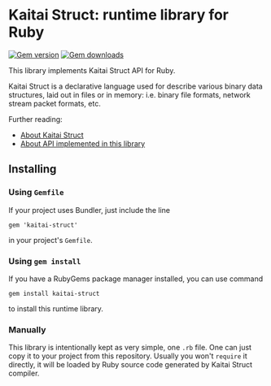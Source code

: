 # Kaitai Struct: runtime library for Ruby

[![Gem version](https://img.shields.io/gem/v/kaitai-struct)](https://rubygems.org/gems/kaitai-struct/)
[![Gem downloads](https://img.shields.io/gem/dt/kaitai-struct)](https://rubygems.org/gems/kaitai-struct/#:~:text=TOTAL%20DOWNLOADS)

This library implements Kaitai Struct API for Ruby.

Kaitai Struct is a declarative language used for describe various binary
data structures, laid out in files or in memory: i.e. binary file
formats, network stream packet formats, etc.

Further reading:

* [About Kaitai Struct](http://kaitai.io/)
* [About API implemented in this library](http://doc.kaitai.io/stream_api.html)

## Installing

### Using `Gemfile`

If your project uses Bundler, just include the line

```
gem 'kaitai-struct'
```

in your project's `Gemfile`.

### Using `gem install`

If you have a RubyGems package manager installed, you can use command

```
gem install kaitai-struct
```

to install this runtime library.

### Manually

This library is intentionally kept as very simple, one `.rb` file.
One can just copy it to your project from this repository.
Usually you won't `require` it directly, it will be loaded
by Ruby source code generated by Kaitai Struct compiler.
